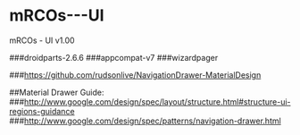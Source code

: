 # mRCOs---UI
mRCOs - UI v1.00

###droidparts-2.6.6
###appcompat-v7
###wizardpager

###https://github.com/rudsonlive/NavigationDrawer-MaterialDesign

##Material Drawer Guide:
###http://www.google.com/design/spec/layout/structure.html#structure-ui-regions-guidance
###http://www.google.com/design/spec/patterns/navigation-drawer.html